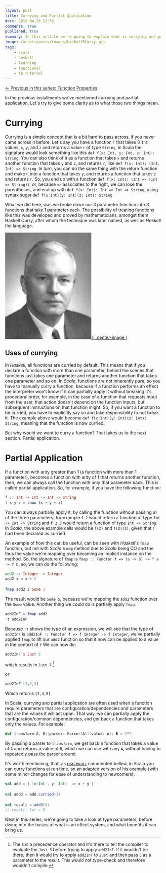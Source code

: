 ```yaml
---
layout: post
title: Currying and Partial Application
date: 2019-04-26 12:36
comments: true
published: true
summary: In this article we're going to explain what is currying and partial application, as well as how they differ.
image: /assets/posts/images/HaskellBCurry.jpg
tags:
    - scala
    - haskell
    - learning
    - functional
    - fp tutorial
---
```


<span class="prev">[← Previous in this series: Function Properties](/articles/Function-Properties/)</span>

In the previous installments we've mentioned currying and partial application.
Let's try to give some clarity as to what those two things mean.

# Currying

Currying is a simple concept that is a bit hard to pass across, if you never
came across it before. Let's say you have a function `f` that takes 3 `Int`
values, `x`, `y`, and `z` and returns a value `r` of type `String`, in Scala 
the signature would look something like this `def f(x: Int, y: Int, z: Int): String`.
You can also think of it as a function that takes `x` and returns another function
that takes `y` and `z`, and returns `r`, like `def f(x: Int): (Int, Int) => String`.
In turn, you can do the same thing with the return function and make it into a
function that takes `y`, and returns a function that takes `z` and returns `r`.
So, you end up with a function `def f(x: Int): (Int => (Int => String))`, or,
because `=>` associates to the right, we can lose the parentheses, and end up with
`def f(x: Int): Int => Int => String`, using syntax sugar `def f(x:Int)(y: Int)(z: Int): String`.

What we did here, was we broke down our 3 parameter function into 3 functions that
take 1 parameter each.
The possibility of treating functions like this was developed and proved by
mathematicians, amongst them Haskell Curry, after whom the technique was later
named, as well as _Haskell_ the language.

[![Haskell Curry](/assets/posts/images/HaskellBCurry.jpg){: .center-image }](/assets/posts/images/HaskellBCurryBirds.jpg)

## Uses of currying

In _Haskell_, all functions are curried by default. This means that if you declare
a function with more than one parameter, behind the scenes that functions just takes
one parameter and returns another function that takes one parameter and so on.
In _Scala_, functions are not inherently pure, so you have to manually curry a function,
because if a function performs an effect the interpreter won't know if it can partially
apply it without breaking it's procedural order, for example, in the case of a function
that requests input from the user, that action doesn't depend on the function inputs, but
subsequent instructions on that function might. So, if you want a function to be curried,
you have to explicitly say so and take responsibility to not break it. The example above
would become `def f(x:Int)(y: Int)(z: Int): String`, meaning that the function is now curried.

But why would we want to curry a function?
That takes us to the next section. Partial application.

# Partial Application

If a function with arity greater than 1 (a function with more than 1
parameter), becomes a function with arity of 1 that returns another function,
then, we can always call the function with only that parameter back. This is
called partial application. So, for example, if you have the following
function:

```haskell
f :: Int -> Int -> Int -> String
f x y z = show (x + y + z)
```

You can always partially apply it, by calling the function without passing all
of the three parameters, for example `f 2` would return a function of type
`Int -> Int -> String` and `f 2 3` would return a function of type
`Int -> String`. In _Scala_, the above example calls would be `f(2)` and
`f(2)(3)`, given that `f` had been declared as curried.

An example of how this can be useful, can be seen with _Haskell_'s `fmap`
function, but not with _Scala_'s `map` method due to _Scala_ being OO and the
thus the value we're mapping over becoming an implicit instance on the
method.
So, the signature of `fmap` is `fmap :: Functor f => (a -> b) -> f a -> f b`, so, we can do the
following:

```haskell
add2 :: Integer -> Integer
add2 x = x + 2

fmap add2 $ Some 3
```

The result would be `Some 5`, because we're mapping the `add2` function over
the `Some` value. Another thing we could do is partially apply `fmap`:

```haskell
add2InF = fmap add2
:t add2InF
```
Because `:t` shows the type of an expression, we will see that the type of
`add2InF` is `add2InF :: Functor f => f Integer -> f Integer`, we've partially applied `fmap` to lift
our `add2` function so that it now can be applied to a value in the context of `f`
We can now do:

```haskell
add2InF $ Just 5
```

which results in `Just 7` [^1]

or

```haskell
add2InF [1,2,3]
```

Which returns `[3,4,5]`

In Scala, currying and partial application are often used when a function
require parameters that are configuration/dependencies and parameters that are
the values it will act upon. That way, we can partially apply the
configuration/common dependencies, and get back a function that takes only the
values. For example:

```scala
def transform[A, B](parser: Parser[A])(value: A): B = ???
```
By passing a parser to `transform`, we get back a function that takes a value
of `A` and returns a value of `B`, which we can use with any `A`, without
having to repeatedly pass the parser around.

It's worth mentioning, that, as [pschwarz](https://disqus.com/by/pschwarz/)
commented bellow, in Scala you can curry functions at run time, so an adapted
version of his example (with some minor changes for ease of understanding to
newcomers):

```scala
val add = { (x:Int , y: Int)  => x + y }

val add3 = add.curried(3)

val result = add3(5)
// result: Int = 8
```

Next in this series, we're going to take a look at type parameters, before
diving into the basics of what is an effect system, and what benefits it can
bring us.

[^1]: The `$` is a precedence operator and it's there to tell the compiler to evaluate the `Just 5` before trying to apply `add2InF`. If it wouldn't be there, then it would try to apply `add2InF` to `Just` and then pass `5` as a parameter to the result. This would not type-check and therefore wouldn't compile.
